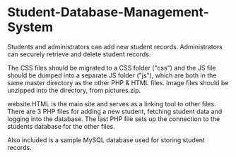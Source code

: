 # Student-Database-Management-System
Students and administrators can add new student records. 
Administrators can securely retrieve and delete student records.

The CSS files should be migrated to a CSS folder ("css")
and the JS file should be dumped into a separate JS folder ("js"),
which are both in the same master directory as the other PHP & HTML files. 
Image files should be unzipped into the directory, from pictures.zip.

website.HTML is the main site and serves as a linking tool to other files. 
There are 3 PHP files for adding a new student, fetching student data and logging into the database.
The last PHP file sets up the connection to the students database for the other files. 

Also included is a sample MySQL database used for storing student records.
